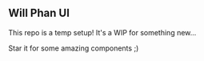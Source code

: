 ## Will Phan UI

This repo is a temp setup! It's a WIP for something new...

Star it for some amazing components ;)
